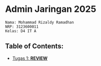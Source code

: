 
# Admin Jaringan 2025

```
Nama: Mohammad Rizaldy Ramadhan
NRP: 3123600011
Kelas: D4 IT A
```



## Table of Contents:
- [Tugas 1: **REVIEW**](/tugas1/README.md)
